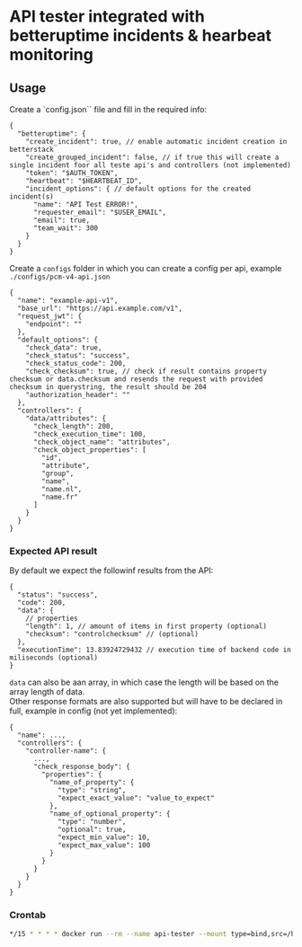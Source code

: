# API tester integrated with betteruptime incidents & hearbeat monitoring

## Usage
Create a `config.json`` file and fill in the required info:
```jsonc
{
  "betteruptime": {
    "create_incident": true, // enable automatic incident creation in betterstack
    "create_grouped_incident": false, // if true this will create a single incident foor all teste api's and controllers (not implemented)
    "token": "$AUTH_TOKEN",
    "heartbeat": "$HEARTBEAT_ID",
    "incident_options": { // default options for the created incident(s)
      "name": "API Test ERROR!",
      "requester_email": "$USER_EMAIL",
      "email": true,
      "team_wait": 300
    }
  }
}
```
Create a `configs` folder in which you can create a config per api, example `./configs/pcm-v4-api.json`
```jsonc
{
  "name": "example-api-v1",
  "base_url": "https://api.example.com/v1",
  "request_jwt": {
    "endpoint": ""
  },
  "default_options": {
    "check_data": true,
    "check_status": "success",
    "check_status_code": 200,
    "check_checksum": true, // check if result contains property checksum or data.checksum and resends the request with provided checksum in querystring, the result should be 204
    "authorization_header": ""
  },
  "controllers": {
    "data/attributes": {
      "check_length": 200,
      "check_execution_time": 100,
      "check_object_name": "attributes",
      "check_object_properties": [
        "id",
        "attribute",
        "group",
        "name",
        "name.nl",
        "name.fr"
      ]
    }
  }
}
```

### Expected API result
By default we expect the followinf results from the API:
```jsonc
{
  "status": "success",
  "code": 200,
  "data": {
    // properties
    "length": 1, // amount of items in first property (optional)
    "checksum": "controlchecksum" // (optional)
  },
  "executionTime": 13.83924729432 // execution time of backend code in miliseconds (optional)
}
```
`data` can also be aan array, in which case the length will be based on the array length of data.  
Other response formats are also supported but will have to be declared in full, example in config (not yet implemented):
```jsonc
{
  "name": ...,
  "controllers": {
    "controller-name": {
      ...,
      "check_response_body": {
        "properties": {
          "name_of_property": {
            "type": "string",
            "expect_exact_value": "value_to_expect"
          },
          "name_of_optional_property": {
            "type": "number",
            "optional": true,
            "expect_min_value": 10,
            "expect_max_value": 100
          }
        }
      }
    }
  }
}
```

### Crontab
```bash
*/15 * * * * docker run --rm --name api-tester --mount type=bind,src=/home/jamievangeysel/api-tester/config.json,dst=/usr/src/app/config.json --mount type=bind,src=/home/jamievangeysel/api-tester/configs,dst=/usr/src/app/configs groupclaes/api-tests-betteruptime:latest
```